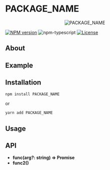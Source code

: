 # PACKAGE_NAME

<p align="center">
  <img src="https://github.com/romankurnovskii/PACKAGE_NAME/raw/main/img/icon.png" alt="PACKAGE_NAME">
</p>

[![NPM version][npm-image]][npm-url]
![npm-typescript]
[![License][github-license]][github-license-url]

## About


## Example


## Installation

```bash
npm install PACKAGE_NAME
```

or

```bash
yarn add PACKAGE_NAME
```

## Usage


## API

- **func(arg?: string) => Promise<boolean>**
- **func2()**


[package-name]: PACKAGE_NAME
[npm-url]: https://www.npmjs.com/package/[package-name]
[npm-image]: https://img.shields.io/npm/v/PACKAGE_NAME
[github-license]: https://img.shields.io/github/license/romankurnovskii/PACKAGE_NAME
[github-license-url]: https://github.com/romankurnovskii/PACKAGE_NAME/blob/main/LICENSE
[npm-typescript]: https://img.shields.io/npm/types/PACKAGE_NAME
[build-status]: https://github.com/romankurnovskii/PACKAGE_NAME/workflows/CI/badge.svg
[build-status-url]: https://github.com/romankurnovskii/PACKAGE_NAME
[install-size]: https://packagephobia.com/badge?p=PACKAGE_NAME
[install-size-url]: https://packagephobia.com/result?p=PACKAGE_NAME
